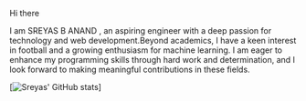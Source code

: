 Hi there 

I am SREYAS B ANAND , an aspiring engineer with a deep passion for technology and web development.Beyond academics,
I have a keen interest in football and a growing enthusiasm for machine learning. I am eager to enhance my programming skills through hard work and determination, and I look forward to making meaningful contributions in these fields.

[![Sreyas' GitHub stats](https://github-readme-stats.vercel.app/api?username=sreyas-b-anand&hide=contribs,prs)]
